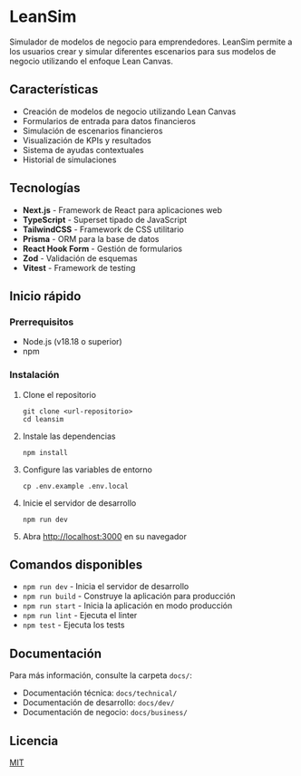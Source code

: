 # LeanSim

Simulador de modelos de negocio para emprendedores. LeanSim permite a los usuarios crear y simular diferentes escenarios para sus modelos de negocio utilizando el enfoque Lean Canvas.

## Características

- Creación de modelos de negocio utilizando Lean Canvas
- Formularios de entrada para datos financieros
- Simulación de escenarios financieros
- Visualización de KPIs y resultados
- Sistema de ayudas contextuales
- Historial de simulaciones

## Tecnologías

- **Next.js** - Framework de React para aplicaciones web
- **TypeScript** - Superset tipado de JavaScript
- **TailwindCSS** - Framework de CSS utilitario
- **Prisma** - ORM para la base de datos
- **React Hook Form** - Gestión de formularios
- **Zod** - Validación de esquemas
- **Vitest** - Framework de testing

## Inicio rápido

### Prerrequisitos

- Node.js (v18.18 o superior)
- npm

### Instalación

1. Clone el repositorio

   ```
   git clone <url-repositorio>
   cd leansim
   ```

2. Instale las dependencias

   ```
   npm install
   ```

3. Configure las variables de entorno

   ```
   cp .env.example .env.local
   ```

4. Inicie el servidor de desarrollo

   ```
   npm run dev
   ```

5. Abra [http://localhost:3000](http://localhost:3000) en su navegador

## Comandos disponibles

- `npm run dev` - Inicia el servidor de desarrollo
- `npm run build` - Construye la aplicación para producción
- `npm run start` - Inicia la aplicación en modo producción
- `npm run lint` - Ejecuta el linter
- `npm test` - Ejecuta los tests

## Documentación

Para más información, consulte la carpeta `docs/`:

- Documentación técnica: `docs/technical/`
- Documentación de desarrollo: `docs/dev/`
- Documentación de negocio: `docs/business/`

## Licencia

[MIT](LICENSE)
